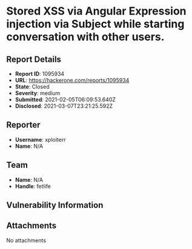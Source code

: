 # Stored XSS via Angular Expression injection via Subject while starting conversation with other users.

## Report Details
- **Report ID**: 1095934
- **URL**: https://hackerone.com/reports/1095934
- **State**: Closed
- **Severity**: medium
- **Submitted**: 2021-02-05T06:09:53.640Z
- **Disclosed**: 2021-03-07T23:21:25.592Z

## Reporter
- **Username**: xploiterr
- **Name**: N/A

## Team
- **Name**: N/A
- **Handle**: fetlife

## Vulnerability Information


## Attachments
No attachments
